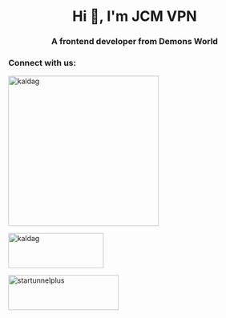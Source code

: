 <h1 align="center">Hi 👋, I'm JCM VPN</h1>
<h3 align="center">A frontend developer from Demons World</h3>

<h3 
align="left">Connect with us:</h3>
  
<a href="https://fb.com/kaldag.cp.repair"
target="blank"><img align="center"
src="https://i.pinimg.com/736x/ba/8a/e1/ba8ae19c192e3e85f4031c895051f0df.jpg"
alt="kaldag" height="300" width="300" 
/></a>

<a href="https://www.youtube.com/@kaldubtv" target="blank"><img align="center" src="https://www.alfredocreates.com/wp-content/uploads/2017/02/Free-Outline-YouTube-Subscribe-Button-by-AlfredoCreates.png" alt="kaldag" height="70" width="190" /></a>

<a href="https://play.google.com/store/apps/details?id=com.jcm.vpn
" target="blank"><img align="center" src="https://play.google.com/intl/en_us/badges/images/generic/en-play-badge.png" alt="startunnelplus" height="70" width="220" /></a>
</p>
